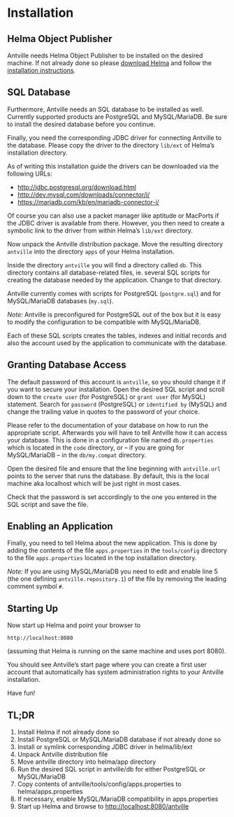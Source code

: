 # Installation

## Helma Object Publisher

Antville needs Helma Object Publisher to be installed on the desired machine. If not already done so please [download Helma](https://code.host.antville.org/antville/helma/releases) and follow the [installation instructions](https://code.host.antville.org/antville/helma/#how-to-helma).

## SQL Database

Furthermore, Antville needs an SQL database to be installed as well. Currently supported products are PostgreSQL and MySQL/MariaDB. Be sure to install the desired database before you continue.

Finally, you need the corresponding JDBC driver for connecting Antville to the database. Please copy the driver to the directory `lib/ext` of Helma’s installation directory.

As of writing this installation guide the drivers can be downloaded via the following URLs:

- <http://jdbc.postgresql.org/download.html>
- <http://dev.mysql.com/downloads/connector/j/>
- <https://mariadb.com/kb/en/mariadb-connector-j/>

Of course you can also use a packet manager like aptitude or MacPorts if the JDBC driver is available from there. However, you then need to create a symbolic link to the driver from within Helma’s `lib/ext` directory.

Now unpack the Antville distribution package. Move the resulting directory `antville` into the directory `apps` of your Helma installation.

Inside the directory `antville` you will find a directory called `db`. This directory contains all database-related files, ie. several SQL scripts for creating the database needed by the application. Change to that directory.

Antville currently comes with scripts for PostgreSQL (`postgre.sql`) and for MySQL/MariaDB databases (`my.sql`).

_Note:_ Antville is preconfigured for PostgreSQL out of the box but it is easy to modify the configuration to be compatible with MySQL/MariaDB.

Each of these SQL scripts creates the tables, indexes and initial records and also the account used by the application to communicate with the database.

## Granting Database Access

The default password of this account is `antville`, so you should change it if you want to secure your installation. Open the desired SQL script and scroll down to the `create user` (for PostgreSQL) or `grant user` (for MySQL) statement. Search for `password` (PostgreSQL) or `identified by` (MySQL) and change the trailing value in quotes to the password of your choice.

Please refer to the documentation of your database on how to run the appropriate script. Afterwards you will have to tell Antville how it can access your database. This is done in a configuration file named `db.properties` which is located in the `code` directory, or – if you are going for MySQL/MariaDB – in the `db/my.compat` directory.

Open the desired file and ensure that the line beginning with `antville.url` points to the server that runs the database. By default, this is the local machine aka localhost which will be just right in most cases.

Check that the password is set accordingly to the one you entered in the SQL script and save the file.

## Enabling an Application

Finally, you need to tell Helma about the new application. This is done by adding the contents of the file `apps.properties` in the `tools/config` directory to the file `apps.properties` located in the top installation directory.

_Note:_ If you are using MySQL/MariaDB you need to edit and enable line 5 (the one defining `antville.repository.1`) of the file by removing the leading comment symbol `#`.

## Starting Up

Now start up Helma and point your browser to

    http://localhost:8080

(assuming that Helma is running on the same machine and uses port 8080).

You should see Antville’s start page where you can create a first user account that automatically has system administration rights to your Antville installation.

Have fun!

## TL;DR

1. Install Helma if not already done so
2. Install PostgreSQL or MySQL/MariaDB database if not already done so
3. Install or symlink corresponding JDBC driver in helma/lib/ext
4. Unpack Antville distribution file
5. Move antville directory into helma/app directory
6. Run the desired SQL script in antville/db for either PostgreSQL or MySQL/MariaDB
7. Copy contents of antville/tools/config/apps.properties to helma/apps.properties
8. If necessary, enable MySQL/MariaDB compatibility in apps.properties
9. Start up Helma and browse to <http://localhost:8080/antville>
